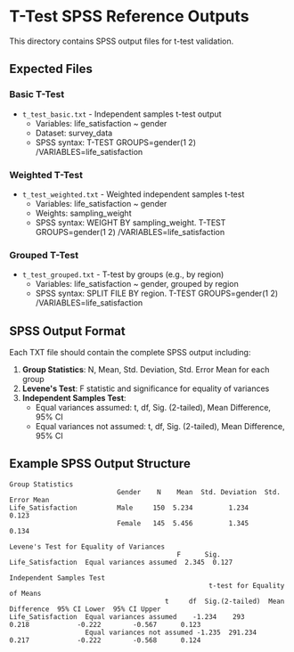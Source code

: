 # T-Test SPSS Reference Outputs

This directory contains SPSS output files for t-test validation.

## Expected Files

### Basic T-Test
- `t_test_basic.txt` - Independent samples t-test output
  - Variables: life_satisfaction ~ gender
  - Dataset: survey_data  
  - SPSS syntax: T-TEST GROUPS=gender(1 2) /VARIABLES=life_satisfaction

### Weighted T-Test  
- `t_test_weighted.txt` - Weighted independent samples t-test
  - Variables: life_satisfaction ~ gender  
  - Weights: sampling_weight
  - SPSS syntax: WEIGHT BY sampling_weight. T-TEST GROUPS=gender(1 2) /VARIABLES=life_satisfaction

### Grouped T-Test
- `t_test_grouped.txt` - T-test by groups (e.g., by region)
  - Variables: life_satisfaction ~ gender, grouped by region
  - SPSS syntax: SPLIT FILE BY region. T-TEST GROUPS=gender(1 2) /VARIABLES=life_satisfaction

## SPSS Output Format

Each TXT file should contain the complete SPSS output including:

1. **Group Statistics**: N, Mean, Std. Deviation, Std. Error Mean for each group
2. **Levene's Test**: F statistic and significance for equality of variances  
3. **Independent Samples Test**: 
   - Equal variances assumed: t, df, Sig. (2-tailed), Mean Difference, 95% CI
   - Equal variances not assumed: t, df, Sig. (2-tailed), Mean Difference, 95% CI

## Example SPSS Output Structure

```
Group Statistics
                           Gender    N    Mean  Std. Deviation  Std. Error Mean
Life_Satisfaction          Male     150  5.234         1.234           0.123
                           Female   145  5.456         1.345           0.134

Levene's Test for Equality of Variances
                                          F      Sig.
Life_Satisfaction  Equal variances assumed  2.345  0.127

Independent Samples Test
                                                  t-test for Equality of Means
                                       t     df  Sig.(2-tailed)  Mean Difference  95% CI Lower  95% CI Upper
Life_Satisfaction  Equal variances assumed    -1.234    293        0.218            -0.222        -0.567      0.123
                   Equal variances not assumed -1.235  291.234      0.217            -0.222        -0.568      0.124
```